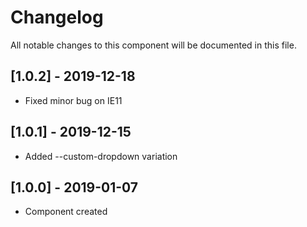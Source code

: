 # Changelog
All notable changes to this component will be documented in this file.

## [1.0.2] - 2019-12-18
- Fixed minor bug on IE11

## [1.0.1] - 2019-12-15
- Added --custom-dropdown variation

## [1.0.0] - 2019-01-07
- Component created
